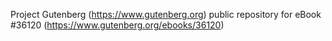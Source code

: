 Project Gutenberg (https://www.gutenberg.org) public repository for eBook #36120 (https://www.gutenberg.org/ebooks/36120)
